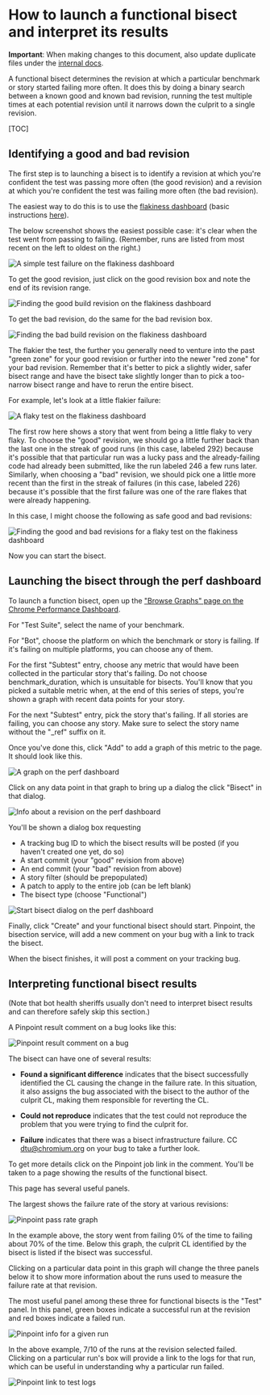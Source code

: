 # How to launch a functional bisect and interpret its results

**Important**: When making changes to this document, also update duplicate files under the [internal docs](http://goto.google.com/perf-bot-health-sheriffs).

A functional bisect determines the revision at which a particular benchmark or story started failing more often. It does this by doing a binary search between a known good and known bad revision, running the test multiple times at each potential revision until it narrows down the culprit to a single revision.

[TOC]

## Identifying a good and bad revision

The first step is to launching a bisect is to identify a revision at which you're confident the test was passing more often (the good revision) and a revision at which you're confident the test was failing more often (the bad revision).

The easiest way to do this is to use the [flakiness dashboard](https://test-results.appspot.com/dashboards/flakiness_dashboard.html#testType=performance_test_suite) (basic instructions [here](https://docs.google.com/document/d/1YJ7TCXz8Oh0ai3fG9pkxmdoYkLOt0cuoRswuEzpovJ4/edit)). 

The below screenshot shows the easiest possible case: it's clear when the test went from passing to failing. (Remember, runs are listed from most recent on the left to oldest on the right.)

![A simple test failure on the flakiness dashboard](images/flakiness_simple.png)

To get the good revision, just click on the good revision box and note the end of its revision range.

![Finding the good build revision on the flakiness dashboard](images/flakiness_revision_good.png)

To get the bad revision, do the same for the bad revision box.

![Finding the bad build revision on the flakiness dashboard](images/flakiness_revision_bad.png)

The flakier the test, the further you generally need to venture into the past "green zone" for your good revision or further into the newer "red zone" for your bad revision. Remember that it's better to pick a slightly wider, safer bisect range and have the bisect take slightly longer than to pick a too-narrow bisect range and have to rerun the entire bisect.

For example, let's look at a little flakier failure:

![A flaky test on the flakiness dashboard](images/flakiness_flaky_test.png)

The first row here shows a story that went from being a little flaky to very flaky. To choose the "good" revision, we should go a little further back than the last one in the streak of good runs (in this case, labeled 292) because it's possible that that particular run was a lucky pass and the already-failing code had already been submitted, like the run labeled 246 a few runs later. Similarly, when choosing a "bad" revision, we should pick one a little more recent than the first in the streak of failures (in this case, labeled 226) because it's possible that the first failure was one of the rare flakes that were already happening.

In this case, I might choose the following as safe good and bad revisions:

![Finding the good and bad revisions for a flaky test on the flakiness dashboard](images/flakiness_flaky_test_good_bad_revisions.png)

Now you can start the bisect.

## Launching the bisect through the perf dashboard

To launch a function bisect, open up the ["Browse Graphs" page on the Chrome Performance Dashboard](https://chromeperf.appspot.com/report).

For "Test Suite", select the name of your benchmark.

For "Bot", choose the platform on which the benchmark or story is failing. If it's failing on multiple platforms, you can choose any of them.

For the first "Subtest" entry, choose any metric that would have been collected in the particular story that's failing. Do not choose benchmark_duration, which is unsuitable for bisects. You'll know that you picked a suitable metric when, at the end of this series of steps, you're shown a graph with recent data points for your story.

For the next "Subtest" entry, pick the story that's failing. If all stories are failing, you can choose any story. Make sure to select the story name without the "_ref" suffix on it.

Once you've done this, click "Add" to add a graph of this metric to the page. It should look like this.

![A graph on the perf dashboard](images/perf_dashboard_graph.png)

Click on any data point in that graph to bring up a dialog the click "Bisect" in that dialog.

![Info about a revision on the perf dashboard](images/perf_dashboard_revision.png)

You'll be shown a dialog box requesting

- A tracking bug ID to which the bisect results will be posted (if you haven't created one yet, do so)
- A start commit (your "good" revision from above)
- An end commit (your "bad" revision from above)
- A story filter (should be prepopulated)
- A patch to apply to the entire job (can be left blank)
- The bisect type (choose "Functional")

![Start bisect dialog on the perf dashboard](images/perf_dashboard_start_bisect.png)

Finally, click "Create" and your functional bisect should start. Pinpoint, the bisection service, will add a new comment on your bug with a link to track the bisect.

When the bisect finishes, it will post a comment on your tracking bug.

## Interpreting functional bisect results

(Note that bot health sheriffs usually don't need to interpret bisect results and can therefore safely skip this section.)

A Pinpoint result comment on a bug looks like this:

![Pinpoint result comment on a bug](images/pinpoint_bug_comment.png)

The bisect can have one of several results:

* **Found a significant difference** indicates that the bisect successfully identified the CL causing the change in the failure rate. In this situation, it also assigns the bug associated with the bisect to the author of the culprit CL, making them responsible for reverting the CL.

* **Could not reproduce** indicates that the test could not reproduce the problem that you were trying to find the culprit for.

* **Failure** indicates that there was a bisect infrastructure failure. CC dtu@chromium.org on your bug to take a further look.

To get more details click on the Pinpoint job link in the comment. You'll be taken to a page showing the results of the functional bisect.

This page has several useful panels.

The largest shows the failure rate of the story at various revisions:

![Pinpoint pass rate graph](images/pinpoint_graph.png)

In the example above, the story went from failing 0% of the time to failing about 70% of the time. Below this graph, the culprit CL identified by the bisect is listed if the bisect was successful.

Clicking on a particular data point in this graph will change the three panels below it to show more information about the runs used to measure the failure rate at that revision.

The most useful panel among these three for functional bisects is the "Test" panel. In this panel, green boxes indicate a successful run at the revision and red boxes indicate a failed run.

![Pinpoint info for a given run](images/pinpoint_run_info.png)

In the above example, 7/10 of the runs at the revision selected failed. Clicking on a particular run's box will provide a link to the logs for that run, which can be useful in understanding why a particular run failed.

![Pinpoint link to test logs](images/pinpoint_run_info_logs.png)
